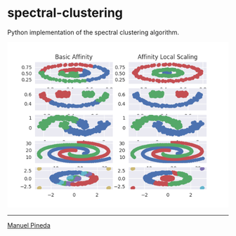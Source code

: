 # spectral-clustering
Python implementation of the spectral clustering algorithm.

![Cluster example](./example.png)

----

[Manuel Pineda](://github.com/pin3da)
